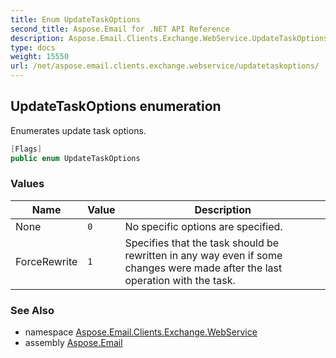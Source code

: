 ```yaml
---
title: Enum UpdateTaskOptions
second_title: Aspose.Email for .NET API Reference
description: Aspose.Email.Clients.Exchange.WebService.UpdateTaskOptions enum. Enumerates update task options
type: docs
weight: 15550
url: /net/aspose.email.clients.exchange.webservice/updatetaskoptions/
---
```

## UpdateTaskOptions enumeration

Enumerates update task options.

```csharp
[Flags]
public enum UpdateTaskOptions
```

### Values

| Name | Value | Description |
| --- | --- | --- |
| None | `0` | No specific options are specified. |
| ForceRewrite | `1` | Specifies that the task should be rewritten in any way even if some changes were made after the last operation with the task. |

### See Also

* namespace [Aspose.Email.Clients.Exchange.WebService](../../aspose.email.clients.exchange.webservice/)
* assembly [Aspose.Email](../../)


